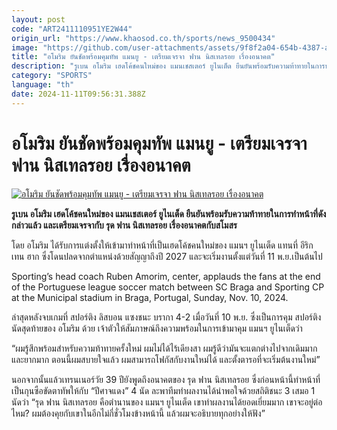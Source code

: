```yaml
---
layout: post
code: "ART2411110951YE2W44"
origin_url: "https://www.khaosod.co.th/sports/news_9500434"
image: "https://github.com/user-attachments/assets/9f8f2a04-654b-4387-a14d-aa3a4802229c"
title: "อโมริม ยันชัดพร้อมคุมทัพ แมนยู - เตรียมเจรจา ฟาน นิสเทลรอย เรื่องอนาคต"
description: "รูเบน อโมริม เฮดโค้ชคนใหม่ของ แมนเชสเตอร์ ยูไนเต็ด ยืนยันพร้อมรับความท้าทายในการทำหน้าที่ดังกล่าวแล้ว และเตรียมเจรจากับ รุด ฟาน นิสเทลรอย เรื่องอนาคตกับสโมสร"
category: "SPORTS"
language: "th"
date: 2024-11-11T09:56:31.388Z
---
```


# อโมริม ยันชัดพร้อมคุมทัพ แมนยู - เตรียมเจรจา ฟาน นิสเทลรอย เรื่องอนาคต

[![อโมริม ยันชัดพร้อมคุมทัพ แมนยู - เตรียมเจรจา ฟาน นิสเทลรอย เรื่องอนาคต](https://www.khaosod.co.th/wpapp/uploads/2024/11/Ruben-Amorim-466.jpg "อโมริม ยันชัดพร้อมคุมทัพ แมนยู - เตรียมเจรจา ฟาน นิสเทลรอย เรื่องอนาคต")](https://www.khaosod.co.th/wpapp/uploads/2024/11/Ruben-Amorim-466.jpg)

**รูเบน อโมริม เฮดโค้ชคนใหม่ของ แมนเชสเตอร์ ยูไนเต็ด ยืนยันพร้อมรับความท้าทายในการทำหน้าที่ดังกล่าวแล้ว และเตรียมเจรจากับ รุด ฟาน นิสเทลรอย เรื่องอนาคตกับสโมสร**

โดย อโมริม ได้รับการแต่งตั้งให้เข้ามาทำหน้าที่เป็นเฮดโค้ชคนใหม่ของ แมนฯ ยูไนเต็ด แทนที่ อีริก เทน ฮาก ซึ่งโดนปลดจากตำแหน่งด้วยสัญญาถึงปี 2027 และจะเริ่มงานตั้งแต่วันที่ 11 พ.ย.เป็นต้นไป

Sporting’s head coach Ruben Amorim, center, applauds the fans at the end of the Portuguese league soccer match between SC Braga and Sporting CP at the Municipal stadium in Braga, Portugal, Sunday, Nov. 10, 2024.



ล่าสุดหลังจบเกมที่ สปอร์ติง ลิสบอน แซงชนะ บรากา 4-2 เมื่อวันที่ 10 พ.ย. ซึ่งเป็นการคุม สปอร์ติง นัดสุดท้ายของ อโมริม ด้วย เจ้าตัวให้สัมภาษณ์ถึงความพร้อมในการเข้ามาคุม แมนฯ ยูไนเต็ดว่า

“ผมรู้สึกพร้อมสำหรับความท้าทายครั้งใหม่ ผมไม่ได้ไร้เดียงสา ผมรู้ดีว่ามันจะแตกต่างไปจากเดิมมาก และยากมาก ตอนนี้ผมสบายใจแล้ว ผมสามารถโฟกัสกับงานใหม่ได้ และตั้งตารอที่จะเริ่มต้นงานใหม่”

นอกจากนั้นแล้วเทรนเนอร์วัย 39 ปียังพูดถึงอนาคตของ รุด ฟาน นิสเทลรอย ซึ่งก่อนหน้านี้ทำหน้าที่เป็นกุนซือขัดตาทัพให้กับ “ปีศาจแดง” 4 นัด ละพาทีมทำผลงานได้น่าพอใจด้วยสถิติชนะ 3 เสมอ 1 นัดว่า “รุด ฟาน นิสเทลรอย คือตำนานของ แมนฯ ยูไนเต็ด เขาทำผลงานได้ยอดเยี่ยมมาก เขาจะอยู่ต่อไหม? ผมต้องคุยกับเขาในอีกไม่กี่ชั่วโมงข้างหน้านี้ แล้วผมจะอธิบายทุกอย่างให้ฟัง”